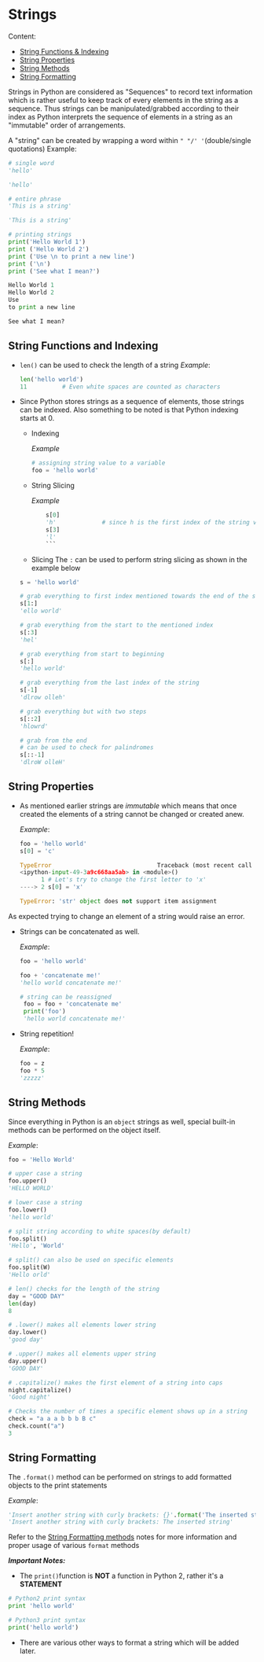 # Strings

Content:
- [String Functions & Indexing](https://github.com/Jarmos-san/PyNotes/blob/master/strings.md#string-functions-and-indexing)
- [String Properties](https://github.com/Jarmos-san/PyNotes/blob/master/strings.md#string-properties)
- [String Methods](https://github.com/Jarmos-san/PyNotes/blob/master/strings.md#string-methods)
- [String Formatting](https://github.com/Jarmos-san/PyNotes/blob/master/strings.md#string-formatting)

Strings in Python are considered as "Sequences" to record text information which is rather useful to keep track of every elements in the string as a sequence. Thus strings can be manipulated/grabbed according to their index as Python interprets the sequence of elements in a string as an "immutable" order of arrangements.

A "string" can be created by wrapping a word within `" "/' '`(double/single quotations) 
Example:

```Python
# single word
'hello'

'hello'

# entire phrase
'This is a string'

'This is a string'

# printing strings
print('Hello World 1')
print ('Hello World 2')
print ('Use \n to print a new line')
print ('\n')
print ('See what I mean?')

Hello World 1
Hello World 2
Use 
to print a new line

See what I mean?
```

String Functions and Indexing
----
- `len()` can be used to check the length of a string
	_Example_:
	
	```Python
	len('hello world')
	11			# Even white spaces are counted as characters
	```

- Since Python stores strings as a sequence of elements, those strings can be indexed. Also something to be noted is that Python indexing starts at 0.

	- Indexing
	    
	    _Example_
	    
		```Python
		# assigning string value to a variable
		foo = 'hello world'
		```
		
	 - String Slicing
	    
	    _Example_ 
    		
		```Python
    		s[0]
    		'h'				# since h is the first index of the string variable 's'
    		s[3]
    		'l'
    		```

	 - Slicing
	The `:` can be used to perform string slicing as shown in the example below
			
    ```Python
    s = 'hello world'
    
    # grab everything to first index mentioned towards the end of the string
    s[1:]
    'ello world'
    
    # grab everything from the start to the mentioned index
    s[:3]
    'hel'
    
    # grab everything from start to beginning
    s[:]
    'hello world'
    
    # grab everything from the last index of the string
    s[-1]
    'dlrow olleh'
    
    # grab everything but with two steps
    s[::2]
    'hlowrd'
    
    # grab from the end
    # can be used to check for palindromes
    s[::-1]
    'dlroW olleH'
    ```

String Properties
------
- As mentioned earlier strings are _immutable_ which means that once created the elements of a string cannot be changed or created anew.
	
	_Example_:
	
    ```Python
    foo = 'hello world'
    s[0] = 'c'

    TypeError                              Traceback (most recent call last)
    <ipython-input-49-3a9c668aa5ab> in <module>()
          1 # Let's try to change the first letter to 'x'
    ----> 2 s[0] = 'x'

    TypeError: 'str' object does not support item assignment
    ```
As expected trying to change an element of a string would raise an error.

- Strings can be concatenated as well.
	
	_Example_:
    ```Python
    foo = 'hello world'
    
    foo + 'concatenate me!'
    'hello world concatenate me!'
    
    # string can be reassigned
     foo = foo + 'concatenate me'
     print('foo')
     'hello world concatenate me!'
    ```

- String repetition!
 	
	_Example_:
    ```Python
    foo = z
    foo * 5
    'zzzzz'
    ```
    
String Methods
----
Since everything in Python is an `object` strings as well, special built-in methods can be performed on the object itself.

_Example_:
```Python
foo = 'Hello World'

# upper case a string
foo.upper()
'HELLO WORLD'

# lower case a string
foo.lower()
'hello world'

# split string according to white spaces(by default)
foo.split()
'Hello', 'World'

# split() can also be used on specific elements
foo.split(W)
'Hello orld'

# len() checks for the length of the string
day = "GOOD DAY"
len(day)
8

# .lower() makes all elements lower string
day.lower()
'good day'

# .upper() makes all elements upper string
day.upper()
'GOOD DAY'

# .capitalize() makes the first element of a string into caps
night.capitalize()
'Good night'

# Checks the number of times a specific element shows up in a string
check = "a a a b b b B c"
check.count("a")
3
```

String Formatting
-----
The `.format()` method can be performed on strings to add formatted objects to the print statements

_Example_:
```Python
'Insert another string with curly brackets: {}'.format('The inserted string')
'Insert another string with curly brackets: The inserted string'
```
Refer to the [String Formatting methods](https://github.com/Jarmos-san/PyNotes/blob/master/string_formatting.md) notes for more information and proper usage of various `format` methods

_**Important Notes:**_
- The `print()`function is **NOT** a function in Python 2, rather it's a **STATEMENT**

```Python
# Python2 print syntax
print 'hello world'

# Python3 print syntax
print('hello world')
```
- There are various other ways to format a string which will be added later.
